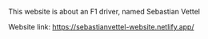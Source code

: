 This website is about an F1 driver, named Sebastian Vettel

Website link: https://sebastianvettel-website.netlify.app/